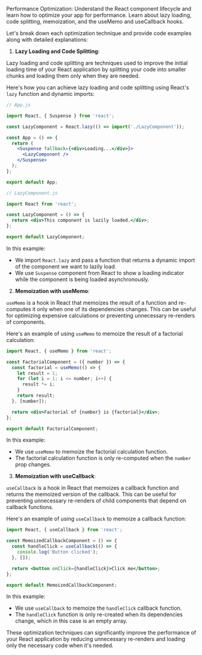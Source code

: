 Performance Optimization: Understand the React component lifecycle and learn how to optimize your app for performance. 
Learn about lazy loading, code splitting, memoization, and the useMemo and useCallback hooks.

Let's break down each optimization technique and provide code examples along with detailed explanations:

1. **Lazy Loading and Code Splitting**:

Lazy loading and code splitting are techniques used to improve the initial loading time of your React application by splitting your code into smaller chunks and loading them only when they are needed.

Here's how you can achieve lazy loading and code splitting using React's `lazy` function and dynamic imports:

```jsx
// App.js

import React, { Suspense } from 'react';

const LazyComponent = React.lazy(() => import('./LazyComponent'));

const App = () => {
  return (
    <Suspense fallback={<div>Loading...</div>}>
      <LazyComponent />
    </Suspense>
  );
};

export default App;
```

```jsx
// LazyComponent.js

import React from 'react';

const LazyComponent = () => {
  return <div>This component is lazily loaded.</div>;
};

export default LazyComponent;
```

In this example:

- We import `React.lazy` and pass a function that returns a dynamic import of the component we want to lazily load.
- We use `Suspense` component from React to show a loading indicator while the component is being loaded asynchronously.

2. **Memoization with useMemo**:

`useMemo` is a hook in React that memoizes the result of a function and re-computes it only when one of its dependencies changes. This can be useful for optimizing expensive calculations or preventing unnecessary re-renders of components.

Here's an example of using `useMemo` to memoize the result of a factorial calculation:

```jsx
import React, { useMemo } from 'react';

const FactorialComponent = ({ number }) => {
  const factorial = useMemo(() => {
    let result = 1;
    for (let i = 1; i <= number; i++) {
      result *= i;
    }
    return result;
  }, [number]);

  return <div>Factorial of {number} is {factorial}</div>;
};

export default FactorialComponent;
```

In this example:

- We use `useMemo` to memoize the factorial calculation function.
- The factorial calculation function is only re-computed when the `number` prop changes.

3. **Memoization with useCallback**:

`useCallback` is a hook in React that memoizes a callback function and returns the memoized version of the callback. This can be useful for preventing unnecessary re-renders of child components that depend on callback functions.

Here's an example of using `useCallback` to memoize a callback function:

```jsx
import React, { useCallback } from 'react';

const MemoizedCallbackComponent = () => {
  const handleClick = useCallback(() => {
    console.log('Button clicked');
  }, []);

  return <button onClick={handleClick}>Click me</button>;
};

export default MemoizedCallbackComponent;
```

In this example:

- We use `useCallback` to memoize the `handleClick` callback function.
- The `handleClick` function is only re-created when its dependencies change, which in this case is an empty array.

These optimization techniques can significantly improve the performance of your React application by reducing unnecessary re-renders and loading only the necessary code when it's needed.
